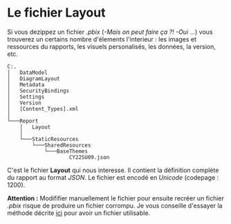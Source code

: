 # Le fichier Layout

Si vous dezippez un fichier _.pbix_ (_-Mais on peut faire ça ?! -Oui ..._) vous trouverez un certains nombre d'élements l'interieur : les images et ressources du rapports, les visuels personalisés, les données, la version, etc.

```
C:.
│   DataModel
│   DiagramLayout
│   Metadata
│   SecurityBindings
│   Settings
│   Version
│   [Content_Types].xml
│
└───Report
    │   Layout
    │
    └───StaticResources
        └───SharedResources
            └───BaseThemes
                    CY22SU09.json
```

C'est le fichier **Layout** qui nous interesse. Il contient la définition complète du rapport au format _JSON_.
Le fichier est encodé en _Unicode_ (codepage : 1200). 


**Attention :** Modififier manuellement le fichier pour ensuite recréer un fichier _.pbix_ risque de produire un fichier corrompu. Je vous conseille d'essayer la méthode décrite [ici](https://community.powerbi.com/t5/Desktop/Modifying-the-Layout-file-that-is-embedded-in-a-pbix-file/m-p/1616614/highlight/true#M652387) pour avoir un fichier utilisable.